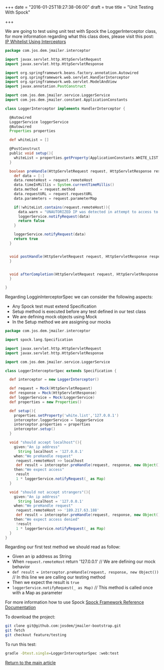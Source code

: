 +++
date = "2016-01-25T18:27:38-06:00"
draft = true
title = "Unit Testing With Spock"

+++

We are going to test using unit test with Spock the LoggerInterceptor class, for more information regarding what this class does, please visit this post: [IP Whitelist Using Interceptors](/techtalk/spring_interceptor)


```groovy
package com.jos.dem.jmailer.interceptor

import javax.servlet.http.HttpServletRequest
import javax.servlet.http.HttpServletResponse

import org.springframework.beans.factory.annotation.Autowired
import org.springframework.web.servlet.HandlerInterceptor
import org.springframework.web.servlet.ModelAndView
import javax.annotation.PostConstruct

import com.jos.dem.jmailer.service.LoggerService
import com.jos.dem.jmailer.constant.ApplicationConstants

class LoggerInterceptor implements HandlerInterceptor {

  @Autowired
  LoggerService loggerService
  @Autowired
  Properties properties

  def whiteList = []

  @PostConstruct
  public void setup(){
    whiteList = properties.getProperty(ApplicationConstants.WHITE_LIST).tokenize(',')
  }

  boolean preHandle(HttpServletRequest request, HttpServletResponse response, Object handler) {
    def data = [:]
    data.remoteHost = request.remoteHost
    data.timeInMillis = System.currentTimeMillis()
    data.method = request.method
    data.requestURL = request.requestURL
    data.parameters = request.parameterMap

    if(!whiteList.contains(request.remoteHost)){
      data.warn = "UNAUTORIZED IP was detected in attempt to access to resource"
      loggerService.notifyRequest(data)
      return false
    }

    loggerService.notifyRequest(data)
    return true
  }


  void postHandle(HttpServletRequest request, HttpServletResponse response, Object handler, ModelAndView modelAndView) {
  }


  void afterCompletion(HttpServletRequest request, HttpServletResponse response, Object handler, Exception ex) {
  }

}
```

Regarding LogginInterceptorSpec we can consider the following aspects:

* Any Spock test must extend Specification
* Setup method is executed before any test defined in our test class
* We are defining mock objects using Mock
* In the Setup method we are assigning our mocks

```groovy
package com.jos.dem.jmailer.interceptor

import spock.lang.Specification

import javax.servlet.http.HttpServletRequest
import javax.servlet.http.HttpServletResponse

import com.jos.dem.jmailer.service.LoggerService

class LoggerInterceptorSpec extends Specification {

  def interceptor = new LoggerInterceptor()

  def request = Mock(HttpServletRequest)
  def response = Mock(HttpServletResponse)
  def loggerService = Mock(LoggerService)
  def properties = new Properties()

  def setup(){
    properties.setProperty('white.list','127.0.0.1')
    interceptor.loggerService = loggerService
    interceptor.properties = properties
    interceptor.setup()
  }

  void "should accept localhost"(){
    given:"An ip address"
      String localhost = '127.0.0.1'
    when:"We preHandle request"
     request.remoteHost >> localhost
     def result = interceptor.preHandle(request, response, new Object())
    then:"We expect access"
     result
     1 * loggerService.notifyRequest(_ as Map)
  }

  void "should not accept strangers"(){
    given:"An ip address"
      String localhost = '127.0.0.1'
    when:"We preHandle request"
     request.remoteHost >> '189.217.63.188'
     def result = interceptor.preHandle(request, response, new Object())
    then:"We expect access denied"
     !result
     1 * loggerService.notifyRequest(_ as Map)
  }
}
```

Regarding our first test method we should read as follow:

* Given an ip address as String
* When `request.remoteHost` return '127.0.0.1' // We are defining our mock behavior
* `def result = interceptor.preHandle(request, response, new Object())` // In this line we are calling our testing method
* Then we expect the result is `true`
* `loggerService.notifyRequest(_ as Map)` // This method is called once with a Map as parameter

For more information how to use Spock [Spock Framework Reference Documentation](http://spockframework.github.io/spock/docs/1.0/index.html)

To download the project:

```bash
git clone git@github.com:josdem/jmailer-bootstrap.git
git fetch
git checkout feature/testing
```

To run this test:

```bash
gradle -Dtest.single=LoggerInterceptorSpec :web:test
```

[Return to the main article](/techtalk/spring)

